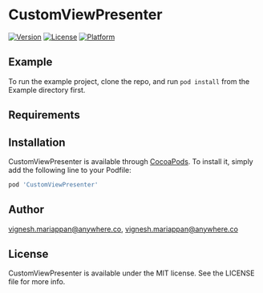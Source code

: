 # CustomViewPresenter

[![Version](https://img.shields.io/cocoapods/v/CustomViewPresenter.svg?style=flat)](https://cocoapods.org/pods/CustomViewPresenter)
[![License](https://img.shields.io/cocoapods/l/CustomViewPresenter.svg?style=flat)](https://cocoapods.org/pods/CustomViewPresenter)
[![Platform](https://img.shields.io/cocoapods/p/CustomViewPresenter.svg?style=flat)](https://cocoapods.org/pods/CustomViewPresenter)

## Example

To run the example project, clone the repo, and run `pod install` from the Example directory first.

## Requirements

## Installation

CustomViewPresenter is available through [CocoaPods](https://cocoapods.org). To install
it, simply add the following line to your Podfile:

```ruby
pod 'CustomViewPresenter'
```

## Author

vignesh.mariappan@anywhere.co, vignesh.mariappan@anywhere.co

## License

CustomViewPresenter is available under the MIT license. See the LICENSE file for more info.
